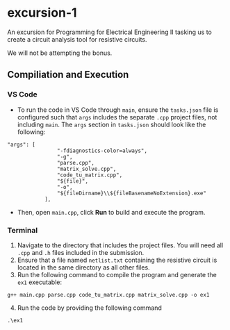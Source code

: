 # excursion-1
An excursion for Programming for Electrical Engineering II tasking us to create a circuit analysis tool for resistive circuits.

We will not be attempting the bonus. 

## Compiliation and Execution 

### VS Code
- To run the code in VS Code through `main`, ensure the `tasks.json` file is configured such that `args` includes the separate `.cpp` project files, not including `main`. The `args` section in `tasks.json` should look like the following: 

```
"args": [
                "-fdiagnostics-color=always",
                "-g",
                "parse.cpp",
                "matrix_solve.cpp",
                "code_tu_matrix.cpp",
                "${file}",
                "-o",
                "${fileDirname}\\${fileBasenameNoExtension}.exe"
            ],
```
- Then, open `main.cpp`, click **Run** to build and execute the program.

### Terminal 
1. Navigate to the directory that includes the project files. You will need all `.cpp` and `.h` files included in the submission.
2. Ensure that a file named `netlist.txt` containing the resistive circuit is located in the same directory as all other files.  
3. Run the following command to compile the program and generate the `ex1` executable:

```
g++ main.cpp parse.cpp code_tu_matrix.cpp matrix_solve.cpp -o ex1
```

4. Run the code by providing the following command

```
.\ex1
```